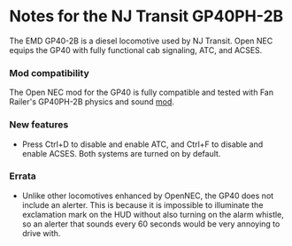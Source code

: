 # Notes for the NJ Transit GP40PH-2B

The EMD GP40-2B is a diesel locomotive used by NJ Transit. Open NEC equips the GP40 with fully functional cab signaling, ATC, and ACSES.

### Mod compatibility

The Open NEC mod for the GP40 is fully compatible and tested with Fan Railer's GP40PH-2B physics and sound [mod](https://youtu.be/ZZtyMVBdtE0).

### New features

- Press Ctrl+D to disable and enable ATC, and Ctrl+F to disable and enable ACSES. Both systems are turned on by default.

### Errata

- Unlike other locomotives enhanced by OpenNEC, the GP40 does not include an alerter. This is because it is impossible to illuminate the exclamation mark on the HUD without also turning on the alarm whistle, so an alerter that sounds every 60 seconds would be very annoying to drive with.